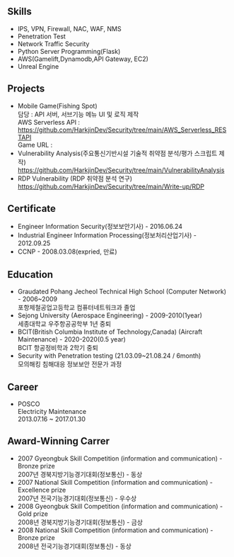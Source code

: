 ## Skills
- IPS, VPN, Firewall, NAC, WAF, NMS
- Penetration Test
- Network Traffic Security
- Python Server Programming(Flask)
- AWS(Gamelift,Dynamodb,API Gateway, EC2)
- Unreal Engine

## Projects
- Mobile Game(Fishing Spot)   
  담당 : API 서버, 서브기능 메뉴 UI 및 로직 제작   
  AWS Serverless API : https://github.com/HarkjinDev/Security/tree/main/AWS_Serverless_RESTAPI   
  Game URL : 
- Vulnerability Analysis(주요통신기반시설 기술적 취약점 분석/평가 스크립트 제작)   
  https://github.com/HarkjinDev/Security/tree/main/VulnerabilityAnalysis
- RDP Vulnerability (RDP 취약점 분석 연구)
  https://github.com/HarkjinDev/Security/tree/main/Write-up/RDP

## Certificate
- Engineer Information Security(정보보안기사) - 2016.06.24
- Industrial Engineer Information Processing(정보처리산업기사) - 2012.09.25
- CCNP - 2008.03.08(expried, 만료)

## Education
- Graudated Pohang Jecheol Technical High School (Computer Network) - 2006~2009   
  포항제철공업고등학교 컴퓨터네트워크과 졸업 
- Sejong University (Aerospace Engineering) - 2009-2010(1year)   
  세종대학교 우주항공공학부 1년 중퇴
- BCIT(British Columbia Institute of Technology,Canada) (Aircraft Maintenance) - 2020-2020(0.5 year)   
  BCIT 항공정비학과 2학기 중퇴
- Security with Penetration testing (21.03.09~21.08.24 / 6month)   
  모의해킹 침해대응 정보보안 전문가 과정
  
## Career
- POSCO   
  Electricity Maintenance   
  2013.07.16 ~ 2017.01.30

## Award-Winning Carrer
- 2007 Gyeongbuk Skill Competition (information and communication) - Bronze prize   
  2007년 경북지방기능경기대회(정보통신) - 동상
- 2007 National Skill Competition (information and communication) - Excellence prize   
  2007년 전국기능경기대회(정보통신) - 우수상
- 2008 Gyeongbuk Skill Competition (information and communication) - Gold prize   
  2008년 경북지방기능경기대회(정보통신) - 금상
- 2008 National Skill Competition (information and communication) - Bronze prize   
  2008년 전국기능경기대회(정보통신) - 동상




